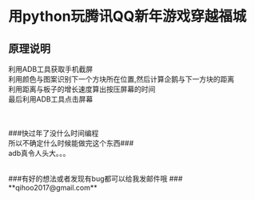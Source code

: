# 用python玩腾讯QQ新年游戏穿越福城 #
## 原理说明 ##
利用ADB工具获取手机截屏<br>
利用颜色与图案识别下一个方块所在位置,然后计算企鹅与下一方块的距离<br>
利用距离与板子的增长速度算出按压屏幕的时间<br>
最后利用ADB工具点击屏幕<br>

<br><br>
###快过年了没什么时间编程<br>所以不确定什么时候能做完这个东西###
<br>
adb真令人头大。。。


<br>
###有好的想法或者发现有bug都可以给我发邮件哦 ###
**qihoo2017@gmail.com**